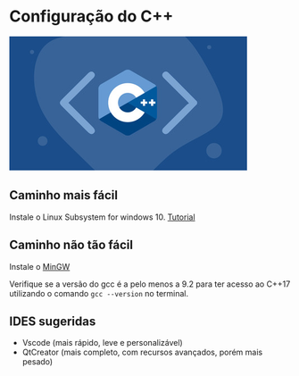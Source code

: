 # Configuração do C++

![cover](cpp.jpg)

## Caminho mais fácil

Instale o Linux Subsystem for windows 10.
[Tutorial](https://www.ssl.com/pt/como/ativar-o-subsistema-linux-instalar-o-ubuntu-windows-10/)

## Caminho não tão fácil

Instale o [MinGW](https://www.geeksforgeeks.org/complete-guide-to-install-c17-in-windows/)

Verifique se a versão do gcc é a pelo menos a 9.2 para ter acesso ao C++17 utilizando o comando `gcc --version` no terminal.

## IDES sugeridas

- Vscode (mais rápido, leve e personalizável)
- QtCreator (mais completo, com recursos avançados, porém mais pesado)
